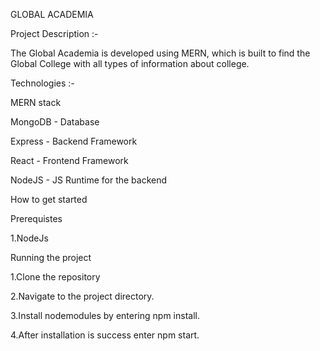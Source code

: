 GLOBAL ACADEMIA

Project Description :- 

The Global Academia is developed using MERN, which is built to find the Global College with all types of information about college. 

Technologies :-

MERN stack

MongoDB - Database

Express - Backend Framework

React - Frontend Framework

NodeJS - JS Runtime for the backend

How to get started 

Prerequistes

1.NodeJs


Running the project

1.Clone the repository

2.Navigate to the project directory.

3.Install nodemodules by entering npm install.

4.After installation is success enter npm start.
